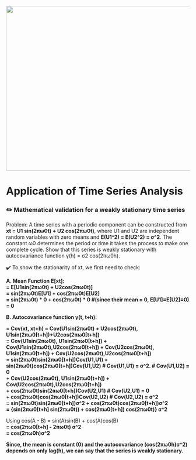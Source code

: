 
<div id="header" align="center">
  <img width="750" height="450" src="https://user-images.githubusercontent.com/64395120/191584937-bcd0a630-0997-4594-9773-917bbd66baea.png"/>
</div>


# Application of Time Series Analysis

 ### :pencil2: Mathematical validation for a weakly stationary time series

Problem: A time series with a periodic component can be constructed from **xt = U1 sin(2πω0t) + U2 cos(2πω0t)**, where U1 and U2 are independent random variables with zero means and **E(U1^2) = E(U2^2) = σ^2**. The constant ω0 determines the period or time it takes the process to make one complete cycle. Show that this series is weakly stationary with autocovariance function γ(h) = σ2 cos(2πω0h).

:heavy_check_mark: To show the stationarity of xt, we first need to check:

**A. Mean Function E[xt]:** <br>
       **= E[U1sin(2πω0t) + U2cos(2πω0t)]  
         = sin(2πω0t)E[U1] + cos(2πω0t)E[U2] <br>
         = sin(2πω0t) * 0 + cos(2πω0t) * 0     #(since their mean = 0, E[U1]=E[U2]=0) <br>
         = 0**                                   


**B. Autocovariance function γ(t, t+h):**

**= Cov(xt, xt+h) 
  = Cov(U1sin(2πω0t) + U2cos(2πω0t), U1sin(2πω0[t+h])+U2cos(2πω0[t+h]) <br>
  = Cov(U1sin(2πω0t), U1sin(2πω0[t+h]) + Cov(U1sin(2πω0t),U2cos(2πω0[t+h]) + Cov(U2cos(2πω0t), U1sin(2πω0[t+h]) + Cov(U2cos(2πω0t),U2cos(2πω0[t+h]) <br>
  = sin(2πω0t)sin(2πω0[t+h])Cov(U1,U1)         +  sin(2πω0t)cos(2πω0[t+h])Cov(U1,U2)        # Cov(U1,U1) = σ^2.  # Cov(U1,U2) = 0 <br>
      + Cov(U2cos(2πω0t), U1sin(2πω0[t+h]) + Cov(U2cos(2πω0t),U2cos(2πω0[t+h]) <br>
      + cos(2πω0t)sin(2πω0[t+h])Cov(U2,U1)      # Cov(U2,U1) = 0 <br>
      + cos(2πω0t)cos(2πω0[t+h])Cov(U2,U2)      # Cov(U2,U2) = σ^2 <br>
  = sin(2πω0t)sin(2πω0[t+h])σ^2 + cos(2πω0t)cos(2πω0[t+h])σ^2 <br>
  = {sin(2πω0[t+h] sin(2πω0t)) + cos(2πω0[t+h]) cos(2πω0t)} σ^2 <br>**

Using cos(A - B) = sin(A)sin(B) + cos(A)cos(B) <br>
  **= cos(2πω0[t+h] - 2πω0t) σ^2 <br>
    = cos(2πω0h)σ^2**   


**Since, the mean is constant (0) and the autocovariance (cos(2πω0h)σ^2) depends on only lag(h), we can say that the series is weakly stationary.**


